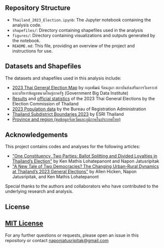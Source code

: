 ## Repository Structure

- `Thailand_2023_Election.ipynb`: The Jupyter notebook containing the analysis code.
- `shapefiles/`: Directory containing shapefiles used in the analysis
- `figures/`: Directory containing visualizations and outputs generated by the notebook.
- `README.md`: This file, providing an overview of the project and instructions for use.

## Datasets and Shapefiles

The datasets and shapefiles used in this analysis include:  
- [2023 Thai General Election Map](https://github.com/KittapatR/Thai-ECT-election-map-66/blob/main/ECT_constituencies/2566_TH_ECT_attributes.shp) by กฤตพัฒน์ รัตนภูผา สถาบันส่งเสริมการวิเคราะห์และบริหารข้อมูลขนาดใหญ่ภาครัฐ (Government Big Data Institute)
- [Results](https://ectreport66.ect.go.th/data/excel/2566_election_result.xlsx) and [official statistics](https://www.ect.go.th/web-upload/1xff0d34e409a13ef56eea54c52a291126/m_document/2028/21360/file_download/14c269b6893553a8f697f16f32be2e59.xlsx) of the 2023 Thai General Elections by the Election Commission of Thailand
- [2023 Population data](https://stat.bora.dopa.go.th/new_stat/file/65/stat_t65.xls.) by the Bureau of Registration Administration
- [Thailand Subdistrict Boundaries 2023](https://www.arcgis.com/home/item.html?id=d5af177c9cea4ea2be1fa62bc0836f7b) by ESRI Thailand
- [Province and region (ชุดข้อมูลจังหวัดและภูมิภาคในประเทศไทย)](https://data.go.th/dataset/3aa027e3-5485-4da2-89b0-b399fab019a0/resource/0c2aa4d6-90ef-405f-acf2-20507ced4fab/download/25640531_sc002_.xlsx)

## Acknowledgements

This project contains codes and analyses for the following articles:
- ["One Constituency, Two Parties: Ballot Splitting and Divided Loyalties in Thailand’s Election"](https://fulcrum.sg/one-constituency-two-parties-ballot-splitting-and-divided-loyalties-in-thailands-election/) by Ken Mathis Lohatepanont and Napon Jatusripitak
- ["A New Tale of Two Democracies? The Changing Urban-Rural Dynamics at Thailand’s 2023 General Elections"](https://bookshop.iseas.edu.sg/component/get/22733) by Allen Hicken, Napon Jatusripitak, and Ken Mathis Lohatepanont

Special thanks to the authors and collaborators who have contributed to the underlying research and analysis.

## License

[MIT License](LICENSE.md)
---

For any further questions or requests, please open an issue in this repository or contact naponjatusripitak@gmail.com
